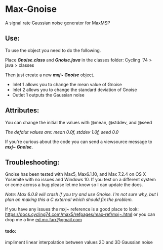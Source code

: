 # Max-Gnoise
A signal rate Gaussian noise generator for MaxMSP
<h2>Use: </h2>

To use the object you need to do the following.

Place <i><b>Gnoise.class</b></i> and <i><b>Gnoise.java</b></i> in the classes folder:
Cycling '74 > java > classes

Then just create a new <i><b>mxj~ Gnoise</b></i> object. 
<ul>
<li>Inlet 1 allows you to change the mean value of Gnoise</li>
<li>Inlet 2 allows you to change the standard deviation of Gnoise</li>

<li>Outlet 1 outputs the Gaussian noise</li>
</ul>
<h2>Attributes: </h2>

You can change the initial the values with @mean, @stddev, and @seed

<i>The defalut values are: mean 0.0f, stddev 1.0f, seed 0.0</i>

If you're curious about the code you can send a viewsource message to <i><b>mxj~ Gnoise</b></i>.

<h2>Troubleshooting: </h2>

Gnoise has been tested with Max5, Max6.1.10, and Max 7.2.4 on OS X Yosemite with no issues and Windows 10.  If you test on a different system or come across a bug please let me know so I can update the docs. 

<i>Note: Max 6.0.8 will crash if you try and use Gnoise.  I'm not sure why, but I plan on making this a C external which should fix the problem. </i>

If you have any issues the mxj~ reference is a good place to look: https://docs.cycling74.com/max5/refpages/max-ref/mxj~.html or you can drop me a line ed.mc.farr@gmail.com

<h4>todo: </h4>
impliment linear interpolation between values
2D and 3D Gaussian noise

